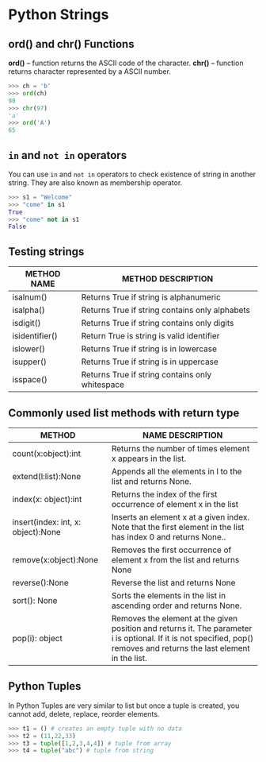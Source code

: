 # Python Strings

## ord() and chr() Functions

**ord()** – function returns the ASCII code of the character.
**chr()** – function returns character represented by a ASCII number.

```python
>>> ch = 'b'
>>> ord(ch)
98
>>> chr(97)
'a'
>>> ord('A')
65
```

## ```in```  and ```not in```  operators
You can use ```in``` and ```not in```  operators to check existence of string in another string. They are also known as membership operator.

```python
>>> s1 = "Welcome"
>>> "come" in s1
True
>>> "come" not in s1
False
```

## Testing strings
METHOD NAME	 | METHOD DESCRIPTION
------------- | --------------
isalnum() | Returns True if string is alphanumeric
isalpha() | Returns True if string contains only alphabets
isdigit() | Returns True if string contains only digits
isidentifier() |	Return True is string is valid identifier
islower()	| Returns True if string is in lowercase
isupper()	| Returns True if string is in uppercase
isspace()	| Returns True if string contains only whitespace

## Commonly used list methods with return type

METHOD | NAME	DESCRIPTION
---|---
count(x:object):int | Returns the number of times element x appears in the list.
extend(l:list):None	| Appends all the elements in l  to the list and returns None.
index(x: object):int |	Returns the index of the first occurrence of element x in the list
insert(index: int, x: object):None | Inserts an element x at a given index. Note that the first element in the list has index 0 and returns None..
remove(x:object):None |	Removes the first occurrence of element x from the list and returns None
reverse():None | Reverse the list and returns None
sort(): None | Sorts the elements in the list in ascending order and returns None.
pop(i): object | Removes the element at the given position and returns it. The parameter i is optional. If it is not specified, pop() removes and returns the last element in the list.

## Python Tuples
In Python Tuples are very similar to list but once a tuple is created, you cannot add, delete, replace, reorder elements.

```python
>>> t1 = () # creates an empty tuple with no data
>>> t2 = (11,22,33)
>>> t3 = tuple([1,2,3,4,4]) # tuple from array
>>> t4 = tuple("abc") # tuple from string
```


